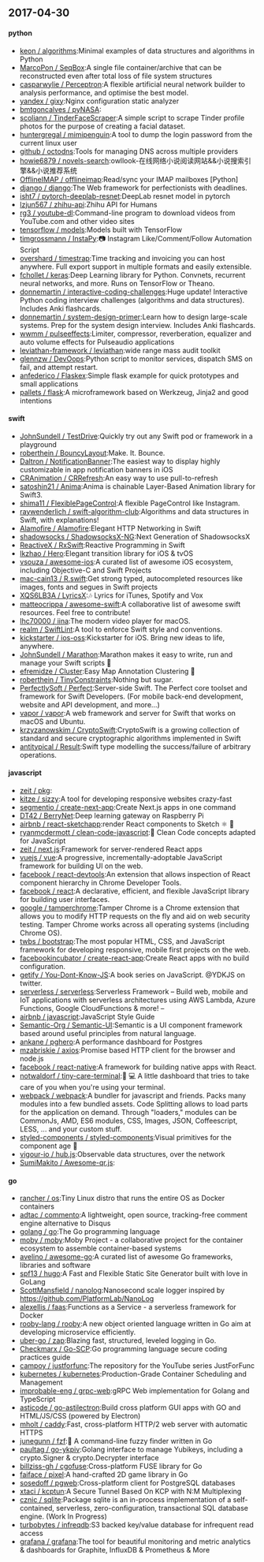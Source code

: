 ## 2017-04-30

#### python
* [keon / algorithms](https://github.com/keon/algorithms):Minimal examples of data structures and algorithms in Python
* [MarcoPon / SeqBox](https://github.com/MarcoPon/SeqBox):A single file container/archive that can be reconstructed even after total loss of file system structures
* [casparwylie / Perceptron](https://github.com/casparwylie/Perceptron):A flexible artificial neural network builder to analysis performance, and optimise the best model.
* [yandex / gixy](https://github.com/yandex/gixy):Nginx configuration static analyzer
* [bmtgoncalves / pyNASA](https://github.com/bmtgoncalves/pyNASA):
* [scoliann / TinderFaceScraper](https://github.com/scoliann/TinderFaceScraper):A simple script to scrape Tinder profile photos for the purpose of creating a facial dataset.
* [huntergregal / mimipenguin](https://github.com/huntergregal/mimipenguin):A tool to dump the login password from the current linux user
* [github / octodns](https://github.com/github/octodns):Tools for managing DNS across multiple providers
* [howie6879 / novels-search](https://github.com/howie6879/novels-search):owllook-在线网络小说阅读网站&&小说搜索引擎&&小说推荐系统
* [OfflineIMAP / offlineimap](https://github.com/OfflineIMAP/offlineimap):Read/sync your IMAP mailboxes [Python]
* [django / django](https://github.com/django/django):The Web framework for perfectionists with deadlines.
* [isht7 / pytorch-deeplab-resnet](https://github.com/isht7/pytorch-deeplab-resnet):DeepLab resnet model in pytorch
* [lzjun567 / zhihu-api](https://github.com/lzjun567/zhihu-api):Zhihu API for Humans
* [rg3 / youtube-dl](https://github.com/rg3/youtube-dl):Command-line program to download videos from YouTube.com and other video sites
* [tensorflow / models](https://github.com/tensorflow/models):Models built with TensorFlow
* [timgrossmann / InstaPy](https://github.com/timgrossmann/InstaPy):📷 Instagram Like/Comment/Follow Automation Script
* [overshard / timestrap](https://github.com/overshard/timestrap):Time tracking and invoicing you can host anywhere. Full export support in multiple formats and easily extensible.
* [fchollet / keras](https://github.com/fchollet/keras):Deep Learning library for Python. Convnets, recurrent neural networks, and more. Runs on TensorFlow or Theano.
* [donnemartin / interactive-coding-challenges](https://github.com/donnemartin/interactive-coding-challenges):Huge update! Interactive Python coding interview challenges (algorithms and data structures). Includes Anki flashcards.
* [donnemartin / system-design-primer](https://github.com/donnemartin/system-design-primer):Learn how to design large-scale systems. Prep for the system design interview. Includes Anki flashcards.
* [wwmm / pulseeffects](https://github.com/wwmm/pulseeffects):Limiter, compressor, reverberation, equalizer and auto volume effects for Pulseaudio applications
* [leviathan-framework / leviathan](https://github.com/leviathan-framework/leviathan):wide range mass audit toolkit
* [glennzw / DevOops](https://github.com/glennzw/DevOops):Python script to monitor services, dispatch SMS on fail, and attempt restart.
* [anfederico / Flaskex](https://github.com/anfederico/Flaskex):Simple flask example for quick prototypes and small applications
* [pallets / flask](https://github.com/pallets/flask):A microframework based on Werkzeug, Jinja2 and good intentions

#### swift
* [JohnSundell / TestDrive](https://github.com/JohnSundell/TestDrive):Quickly try out any Swift pod or framework in a playground
* [roberthein / BouncyLayout](https://github.com/roberthein/BouncyLayout):Make. It. Bounce.
* [Daltron / NotificationBanner](https://github.com/Daltron/NotificationBanner):The easiest way to display highly customizable in app notification banners in iOS
* [CRAnimation / CRRefresh](https://github.com/CRAnimation/CRRefresh):An easy way to use pull-to-refresh
* [satoshin21 / Anima](https://github.com/satoshin21/Anima):Anima is chainable Layer-Based Animation library for Swift3.
* [shima11 / FlexiblePageControl](https://github.com/shima11/FlexiblePageControl):A flexible PageControl like Instagram.
* [raywenderlich / swift-algorithm-club](https://github.com/raywenderlich/swift-algorithm-club):Algorithms and data structures in Swift, with explanations!
* [Alamofire / Alamofire](https://github.com/Alamofire/Alamofire):Elegant HTTP Networking in Swift
* [shadowsocks / ShadowsocksX-NG](https://github.com/shadowsocks/ShadowsocksX-NG):Next Generation of ShadowsocksX
* [ReactiveX / RxSwift](https://github.com/ReactiveX/RxSwift):Reactive Programming in Swift
* [lkzhao / Hero](https://github.com/lkzhao/Hero):Elegant transition library for iOS & tvOS
* [vsouza / awesome-ios](https://github.com/vsouza/awesome-ios):A curated list of awesome iOS ecosystem, including Objective-C and Swift Projects
* [mac-cain13 / R.swift](https://github.com/mac-cain13/R.swift):Get strong typed, autocompleted resources like images, fonts and segues in Swift projects
* [XQS6LB3A / LyricsX](https://github.com/XQS6LB3A/LyricsX):🎶 Lyrics for iTunes, Spotify and Vox
* [matteocrippa / awesome-swift](https://github.com/matteocrippa/awesome-swift):A collaborative list of awesome swift resources. Feel free to contribute!
* [lhc70000 / iina](https://github.com/lhc70000/iina):The modern video player for macOS.
* [realm / SwiftLint](https://github.com/realm/SwiftLint):A tool to enforce Swift style and conventions.
* [kickstarter / ios-oss](https://github.com/kickstarter/ios-oss):Kickstarter for iOS. Bring new ideas to life, anywhere.
* [JohnSundell / Marathon](https://github.com/JohnSundell/Marathon):Marathon makes it easy to write, run and manage your Swift scripts 🏃
* [efremidze / Cluster](https://github.com/efremidze/Cluster):Easy Map Annotation Clustering 📍
* [roberthein / TinyConstraints](https://github.com/roberthein/TinyConstraints):Nothing but sugar.
* [PerfectlySoft / Perfect](https://github.com/PerfectlySoft/Perfect):Server-side Swift. The Perfect core toolset and framework for Swift Developers. (For mobile back-end development, website and API development, and more…)
* [vapor / vapor](https://github.com/vapor/vapor):A web framework and server for Swift that works on macOS and Ubuntu.
* [krzyzanowskim / CryptoSwift](https://github.com/krzyzanowskim/CryptoSwift):CryptoSwift is a growing collection of standard and secure cryptographic algorithms implemented in Swift
* [antitypical / Result](https://github.com/antitypical/Result):Swift type modelling the success/failure of arbitrary operations.

#### javascript
* [zeit / pkg](https://github.com/zeit/pkg):
* [kitze / sizzy](https://github.com/kitze/sizzy):A tool for developing responsive websites crazy-fast
* [segmentio / create-next-app](https://github.com/segmentio/create-next-app):Create Next.js apps in one command
* [DT42 / BerryNet](https://github.com/DT42/BerryNet):Deep learning gateway on Raspberry Pi
* [airbnb / react-sketchapp](https://github.com/airbnb/react-sketchapp):render React components to Sketch ⚛️ 💎
* [ryanmcdermott / clean-code-javascript](https://github.com/ryanmcdermott/clean-code-javascript):🛁 Clean Code concepts adapted for JavaScript
* [zeit / next.js](https://github.com/zeit/next.js):Framework for server-rendered React apps
* [vuejs / vue](https://github.com/vuejs/vue):A progressive, incrementally-adoptable JavaScript framework for building UI on the web.
* [facebook / react-devtools](https://github.com/facebook/react-devtools):An extension that allows inspection of React component hierarchy in Chrome Developer Tools.
* [facebook / react](https://github.com/facebook/react):A declarative, efficient, and flexible JavaScript library for building user interfaces.
* [google / tamperchrome](https://github.com/google/tamperchrome):Tamper Chrome is a Chrome extension that allows you to modify HTTP requests on the fly and aid on web security testing. Tamper Chrome works across all operating systems (including Chrome OS).
* [twbs / bootstrap](https://github.com/twbs/bootstrap):The most popular HTML, CSS, and JavaScript framework for developing responsive, mobile first projects on the web.
* [facebookincubator / create-react-app](https://github.com/facebookincubator/create-react-app):Create React apps with no build configuration.
* [getify / You-Dont-Know-JS](https://github.com/getify/You-Dont-Know-JS):A book series on JavaScript. @YDKJS on twitter.
* [serverless / serverless](https://github.com/serverless/serverless):Serverless Framework – Build web, mobile and IoT applications with serverless architectures using AWS Lambda, Azure Functions, Google CloudFunctions & more! –
* [airbnb / javascript](https://github.com/airbnb/javascript):JavaScript Style Guide
* [Semantic-Org / Semantic-UI](https://github.com/Semantic-Org/Semantic-UI):Semantic is a UI component framework based around useful principles from natural language.
* [ankane / pghero](https://github.com/ankane/pghero):A performance dashboard for Postgres
* [mzabriskie / axios](https://github.com/mzabriskie/axios):Promise based HTTP client for the browser and node.js
* [facebook / react-native](https://github.com/facebook/react-native):A framework for building native apps with React.
* [notwaldorf / tiny-care-terminal](https://github.com/notwaldorf/tiny-care-terminal):💖 💻 A little dashboard that tries to take care of you when you're using your terminal.
* [webpack / webpack](https://github.com/webpack/webpack):A bundler for javascript and friends. Packs many modules into a few bundled assets. Code Splitting allows to load parts for the application on demand. Through "loaders," modules can be CommonJs, AMD, ES6 modules, CSS, Images, JSON, Coffeescript, LESS, ... and your custom stuff.
* [styled-components / styled-components](https://github.com/styled-components/styled-components):Visual primitives for the component age 💅
* [vigour-io / hub.js](https://github.com/vigour-io/hub.js):Observable data structures, over the network
* [SumiMakito / Awesome-qr.js](https://github.com/SumiMakito/Awesome-qr.js):

#### go
* [rancher / os](https://github.com/rancher/os):Tiny Linux distro that runs the entire OS as Docker containers
* [adtac / commento](https://github.com/adtac/commento):A lightweight, open source, tracking-free comment engine alternative to Disqus
* [golang / go](https://github.com/golang/go):The Go programming language
* [moby / moby](https://github.com/moby/moby):Moby Project - a collaborative project for the container ecosystem to assemble container-based systems
* [avelino / awesome-go](https://github.com/avelino/awesome-go):A curated list of awesome Go frameworks, libraries and software
* [spf13 / hugo](https://github.com/spf13/hugo):A Fast and Flexible Static Site Generator built with love in GoLang
* [ScottMansfield / nanolog](https://github.com/ScottMansfield/nanolog):Nanosecond scale logger inspired by https://github.com/PlatformLab/NanoLog
* [alexellis / faas](https://github.com/alexellis/faas):Functions as a Service - a serverless framework for Docker
* [rooby-lang / rooby](https://github.com/rooby-lang/rooby):A new object oriented language written in Go aim at developing microservice efficiently.
* [uber-go / zap](https://github.com/uber-go/zap):Blazing fast, structured, leveled logging in Go.
* [Checkmarx / Go-SCP](https://github.com/Checkmarx/Go-SCP):Go programming language secure coding practices guide
* [campoy / justforfunc](https://github.com/campoy/justforfunc):The repository for the YouTube series JustForFunc
* [kubernetes / kubernetes](https://github.com/kubernetes/kubernetes):Production-Grade Container Scheduling and Management
* [improbable-eng / grpc-web](https://github.com/improbable-eng/grpc-web):gRPC Web implementation for Golang and TypeScript
* [asticode / go-astilectron](https://github.com/asticode/go-astilectron):Build cross platform GUI apps with GO and HTML/JS/CSS (powered by Electron)
* [mholt / caddy](https://github.com/mholt/caddy):Fast, cross-platform HTTP/2 web server with automatic HTTPS
* [junegunn / fzf](https://github.com/junegunn/fzf):🌸 A command-line fuzzy finder written in Go
* [paultag / go-ykpiv](https://github.com/paultag/go-ykpiv):Golang interface to manage Yubikeys, including a crypto.Signer & crypto.Decrypter interface
* [billziss-gh / cgofuse](https://github.com/billziss-gh/cgofuse):Cross-platform FUSE library for Go
* [faiface / pixel](https://github.com/faiface/pixel):A hand-crafted 2D game library in Go
* [sosedoff / pgweb](https://github.com/sosedoff/pgweb):Cross-platform client for PostgreSQL databases
* [xtaci / kcptun](https://github.com/xtaci/kcptun):A Secure Tunnel Based On KCP with N:M Multiplexing
* [cznic / sqlite](https://github.com/cznic/sqlite):Package sqlite is an in-process implementation of a self-contained, serverless, zero-configuration, transactional SQL database engine. (Work In Progress)
* [turbobytes / infreqdb](https://github.com/turbobytes/infreqdb):S3 backed key/value database for infrequent read access
* [grafana / grafana](https://github.com/grafana/grafana):The tool for beautiful monitoring and metric analytics & dashboards for Graphite, InfluxDB & Prometheus & More
